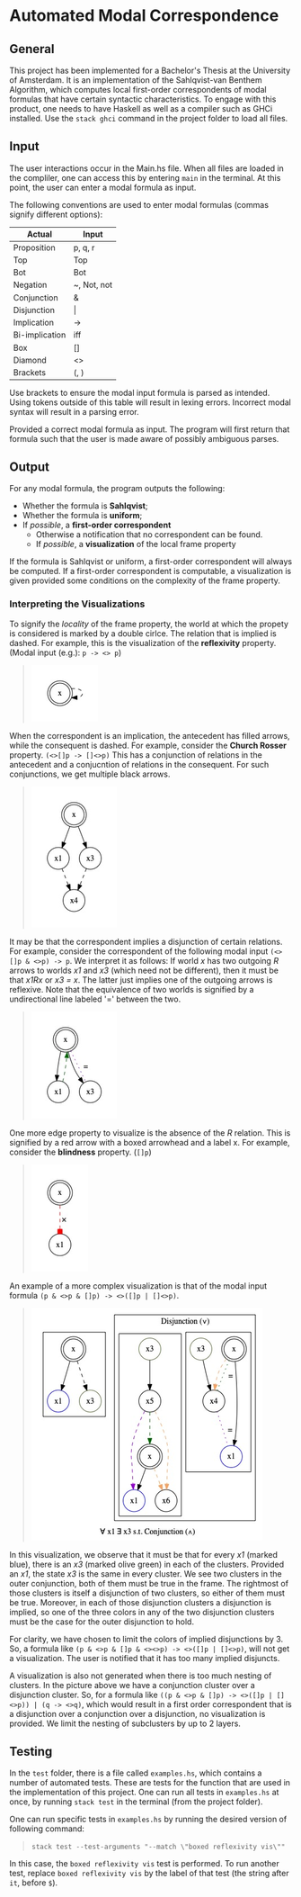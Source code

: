 # Automated Modal Correspondence
## General
This project has been implemented for a Bachelor's Thesis at the University of Amsterdam. It is an implementation of the Sahlqvist-van Benthem Algorithm, which computes local first-order correspondents of modal formulas that have certain syntactic characteristics. To engage with this product, one needs to have Haskell as well as a compiler such as GHCi installed. Use the `stack ghci` command in the project folder to load all files.

## Input
The user interactions occur in the Main.hs file. When all files are loaded in the compliler, one can access this by entering `main` in the terminal. At this point, the user can enter a modal formula as input.

The following conventions are used to enter modal formulas (commas signify different options):

Actual | Input
--- | ---
Proposition | p, q, r
Top | Top
Bot | Bot
Negation | ~, Not, not
Conjunction | &
Disjunction | \|
Implication | ->
Bi-implication | iff
Box | []
Diamond | <>
Brackets | (, )

Use brackets to ensure the modal input formula is parsed as intended. Using tokens outside of this table will result in lexing errors. Incorrect modal syntax will result in a parsing error. 

Provided a correct modal formula as input. The program will first return that formula such that the user is made aware of possibly ambiguous parses.

## Output
For any modal formula, the program outputs the following:
- Whether the formula is **Sahlqvist**;
- Whether the formula is **uniform**;
- If _possible_, a **first-order correspondent**
    - Otherwise a notification that no correspondent can be found.
    - If _possible_, a **visualization** of the local frame property

If the formula is Sahlqvist or uniform, a first-order correspondent will always be computed. If a first-order correspondent is computable, a visualization is given provided some conditions on the complexity of the frame property.

### Interpreting the Visualizations
To signify the _locality_ of the frame property, the world at which the propety is considered is marked by a double cirlce. The relation that is implied is dashed. For example, this is the visualization of the **reflexivity** property. (Modal input (e.g.): `p -> <> p`)
> ![reflexivity](img/Reflexivity.jpeg) 

When the correspondent is an implication, the antecedent has filled arrows, while the consequent is dashed. For example, consider the **Church Rosser** property. `(<>[]p -> []<>p)` This has a conjunction of relations in the antecedent and a conjucntion of relations in the consequent. For such conjunctions, we get multiple black arrows.
> ![church-rosser](img/ChurchRosser.jpeg)

It may be that the correspondent implies a disjunction of certain relations. For example, consider the correspondent of the following modal input `(<>[]p & <>p) -> p`. We interpret it as follows: If world _x_ has two outgoing _R_ arrows to worlds _x1_ and _x3_ (which need not be different), then it must be that _x1Rx_ or _x3 = x_. The latter just implies one of the outgoing arrows is reflexive. Note that the equivalence of two worlds is signified by a undirectional line labeled '=' between the two.
> ![impliedDisjWEqR](img/DisjWEqR.jpeg)

One more edge property to visualize is the absence of the _R_ relation. This is signified by a red arrow with a boxed arrowhead and a label x. For example, consider the **blindness** property. (`[]p`)
> ![Blindness](img/Blindness.jpeg)

An example of a more complex visualization is that of the modal input formula `(p & <>p & []p) -> <>([]p | []<>p)`.
> ![ComplexerVis](img/ComplexerVis.jpeg)

In this visualization, we observe that it must be that for every _x1_ (marked blue), there is an _x3_ (marked olive green) in each of the clusters. Provided an _x1_, the state _x3_ is the same in every cluster. We see two clusters in the outer conjunction, both of them must be true in the frame. The rightmost of those clusters is itself a disjunction of two clusters, so either of them must be true. Moreover, in each of those disjunction clusters a disjunction is implied, so one of the three colors in any of the two disjunction clusters must be the case for the outer disjunction to hold.

For clarity, we have chosen to limit the colors of implied disjunctions by 3. So, a formula like `(p & <>p & []p & <><>p) -> <>([]p | []<>p)`, will not get a visualization. The user is notified that it has too many implied disjuncts.

A visualization is also not generated when there is too much nesting of clusters. In the picture above we have a conjunction cluster over a disjunction cluster. So, for a formula like `((p & <>p & []p) -> <>([]p | []<>p)) | (q -> <>q)`, which would result in a first order correspondent that is a disjunction over a conjunction over a disjunction, no visualization is provided. We limit the nesting of subclusters by up to 2 layers.

## Testing
In the `test` folder, there is a file called `examples.hs`, which contains a number of automated tests. These are tests for the function that are used in the implementation of this project. One can run all tests in `examples.hs` at once, by running `stack test` in the terminal (from the project folder). 

One can run specific tests in `examples.hs` by running the desired version of following command:
> `stack test --test-arguments "--match \"boxed reflexivity vis\""`

In this case, the `boxed reflexivity vis` test is performed. To run another test, replace  `boxed reflexivity vis` by the label of that test (the string after `it`, before `$`).